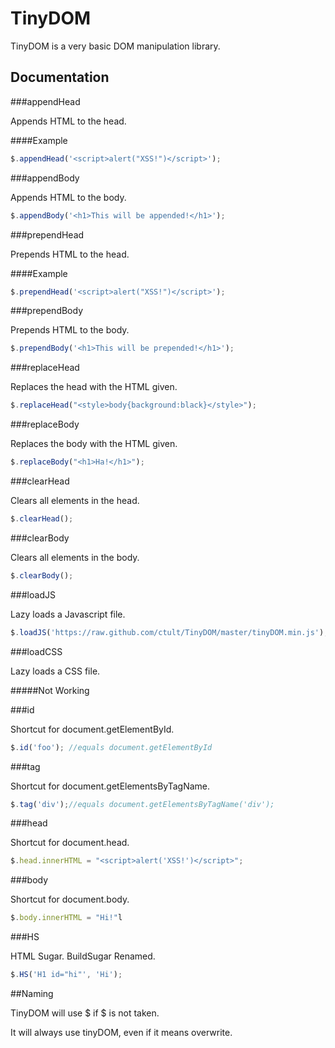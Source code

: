 TinyDOM
=======

TinyDOM is a very basic DOM manipulation library.


Documentation
-------------

###appendHead

Appends HTML to the head.

####Example
```javascript
$.appendHead('<script>alert("XSS!")</script>');
```

###appendBody

Appends HTML to the body.

```javascript
$.appendBody('<h1>This will be appended!</h1>');
```

###prependHead

Prepends HTML to the head.

####Example
```javascript
$.prependHead('<script>alert("XSS!")</script>');
```

###prependBody

Prepends HTML to the body.

```javascript
$.prependBody('<h1>This will be prepended!</h1>');
```

###replaceHead

Replaces the head with the HTML given.

```javascript
$.replaceHead("<style>body{background:black}</style>");
```

###replaceBody

Replaces the body with the HTML given.

```javascript
$.replaceBody("<h1>Ha!</h1>");
```

###clearHead

Clears all elements in the head.

```javascript
$.clearHead();
```

###clearBody

Clears all elements in the body.

```javascript
$.clearBody();
```

###loadJS

Lazy loads a Javascript file.

```javascript
$.loadJS('https://raw.github.com/ctult/TinyDOM/master/tinyDOM.min.js');
```

###loadCSS

Lazy loads a CSS file.

#####Not Working

###id

Shortcut for document.getElementById.

```javascript
$.id('foo'); //equals document.getElementById
```

###tag

Shortcut for document.getElementsByTagName.

```javascript
$.tag('div');//equals document.getElementsByTagName('div');
```

###head

Shortcut for document.head.

```javascript
$.head.innerHTML = "<script>alert('XSS!')</script>";
```

###body

Shortcut for document.body.

```javascript
$.body.innerHTML = "Hi!"l
```

###HS

HTML Sugar.  BuildSugar Renamed.

```javascript
$.HS('H1 id="hi"', 'Hi');
```

##Naming

TinyDOM will use $ if $ is not taken.

It will always use tinyDOM, even if it means overwrite.